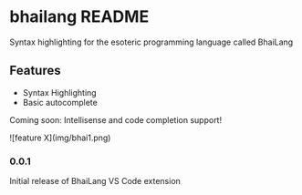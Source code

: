 # bhailang README

Syntax highlighting for the esoteric programming language called BhaiLang

## Features

- Syntax Highlighting
- Basic autocomplete

Coming soon: Intellisense and code completion support!

\!\[feature X\]\(img/bhai1.png\)


### 0.0.1

Initial release of BhaiLang VS Code extension


